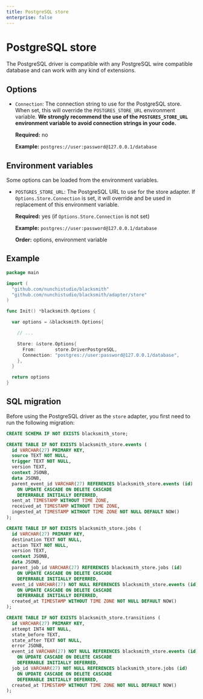 ```yaml
---
title: PostgreSQL store
enterprise: false
---
```


# PostgreSQL store

The PostgreSQL driver is compatible with any PostgreSQL wire compatible database
and can work with any kind of extensions.

## Options

- `Connection`: The connection string to use for the PostgreSQL store. When set,
  this will override the `POSTGRES_STORE_URL` environment variable. **We strongly
  recommend the use of the `POSTGRES_STORE_URL` environment variable to avoid
  connection strings in your code.**

  **Required:** no

  **Example:** `postgres://user:password@127.0.0.1/database`

## Environment variables

Some options can be loaded from the environment variables.

- `POSTGRES_STORE_URL`: The PostgreSQL URL to use for the store adapter. If
  `Options.Store.Connection` is set, it will override and be used in replacement
  of this environment variable.

  **Required:** yes (if `Options.Store.Connection` is not set)

  **Example:** `postgres://user:password@127.0.0.1/database`

  **Order:** options, environment variable

## Example

```go
package main

import (
  "github.com/nunchistudio/blacksmith"
  "github.com/nunchistudio/blacksmith/adapter/store"
)

func Init() *blacksmith.Options {

  var options = &blacksmith.Options{

    // ...

    Store: &store.Options{
      From:       store.DriverPostgreSQL,
      Connection: "postgres://user:password@127.0.0.1/database",
    },
  }

  return options
}

```

## SQL migration

Before using the PostgreSQL driver as the `store` adapter, you first need to run
the following migration:
```sql
CREATE SCHEMA IF NOT EXISTS blacksmith_store;

CREATE TABLE IF NOT EXISTS blacksmith_store.events (
  id VARCHAR(27) PRIMARY KEY,
  source TEXT NOT NULL,
  trigger TEXT NOT NULL,
  version TEXT,
  context JSONB,
  data JSONB,
  parent_event_id VARCHAR(27) REFERENCES blacksmith_store.events (id)
    ON UPDATE CASCADE ON DELETE CASCADE
    DEFERRABLE INITIALLY DEFERRED,
  sent_at TIMESTAMP WITHOUT TIME ZONE,
  received_at TIMESTAMP WITHOUT TIME ZONE,
  ingested_at TIMESTAMP WITHOUT TIME ZONE NOT NULL DEFAULT NOW()
);

CREATE TABLE IF NOT EXISTS blacksmith_store.jobs (
  id VARCHAR(27) PRIMARY KEY,
  destination TEXT NOT NULL,
  action TEXT NOT NULL,
  version TEXT,
  context JSONB,
  data JSONB,
  parent_job_id VARCHAR(27) REFERENCES blacksmith_store.jobs (id)
    ON UPDATE CASCADE ON DELETE CASCADE
    DEFERRABLE INITIALLY DEFERRED,
  event_id VARCHAR(27) NOT NULL REFERENCES blacksmith_store.events (id)
    ON UPDATE CASCADE ON DELETE CASCADE
    DEFERRABLE INITIALLY DEFERRED,
  created_at TIMESTAMP WITHOUT TIME ZONE NOT NULL DEFAULT NOW()
);

CREATE TABLE IF NOT EXISTS blacksmith_store.transitions (
  id VARCHAR(27) PRIMARY KEY,
  attempt INT4 NOT NULL,
  state_before TEXT,
  state_after TEXT NOT NULL,
  error JSONB,
  event_id VARCHAR(27) NOT NULL REFERENCES blacksmith_store.events (id)
    ON UPDATE CASCADE ON DELETE CASCADE
    DEFERRABLE INITIALLY DEFERRED,
  job_id VARCHAR(27) NOT NULL REFERENCES blacksmith_store.jobs (id)
    ON UPDATE CASCADE ON DELETE CASCADE
    DEFERRABLE INITIALLY DEFERRED,
  created_at TIMESTAMP WITHOUT TIME ZONE NOT NULL DEFAULT NOW()
);

```
